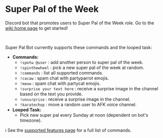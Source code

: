 # Super Pal of the Week
Discord bot that promotes users to Super Pal of the Week role. Go to the [wiki home page](https://github.com/adamhurm/discord-super-pal-of-the-week/wiki) to get started!

<br />

Super Pal Bot currently supports these commands and the looped task:
- **Commands:**
  - `!spotw @user` : add another person to super pal of the week.
  - `!spinthewheel` : pick a new super pal of the week at random.
  - `!commands` : list all supported commands.
  - `!cacaw` : spam chat with partyparrot emojis.
  - `!meow` : spam chat with partycat emojis.
  - `!surprise your text here` : receive a surprise image in the channel based on the text you provide.
  - `!unsurprise` : receive a surprise image in the channel.
  - `!karatechop` : move a random user to AFK voice channel.
- **Looped Task:**
  - Pick new super pal every Sunday at noon (dependent on bot's timezone).

ℹ️ See the [supported features page](https://github.com/adamhurm/discord-super-pal-of-the-week/wiki/Features) for a full list of commands.
